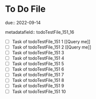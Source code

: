 # To Do File

due:: 2022-09-14

metadatafield:: todoTestFile_151_16

- [ ] Task of todoTestFile_151 1 [[Query me]]
- [ ] Task of todoTestFile_151 2 [[Query me]]
- [ ] Task of todoTestFile_151 3
- [ ] Task of todoTestFile_151 4
- [ ] Task of todoTestFile_151 5
- [ ] Task of todoTestFile_151 6
- [ ] Task of todoTestFile_151 7
- [ ] Task of todoTestFile_151 8
- [ ] Task of todoTestFile_151 9
- [ ] Task of todoTestFile_151 10